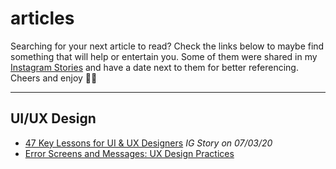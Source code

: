 # articles

Searching for your next article to read? Check the links below to maybe find something that will help or entertain you. Some of them were shared in my [Instagram Stories](https://instagram.com/linuscodes) and have a date next to them for better referencing. Cheers and enjoy 🖖🏻

---

## UI/UX Design

* [47 Key Lessons for UI & UX Designers](https://link.medium.com/v0bprhSfP7) *IG Story on 07/03/20*
* [Error Screens and Messages: UX Design Practices](https://blog.tubikstudio.com/error-screens-and-messages/)
